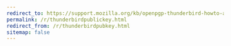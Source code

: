 ```yaml
---
redirect_to: https://support.mozilla.org/kb/openpgp-thunderbird-howto-and-faq#w_why-does-thunderbird-automatically-send-my-public-key-whenever-i-digitally-sign-an-email
permalink: /r/thunderbirdpublickey.html
redirect_from: /r/thunderbirdpubkey.html
sitemap: false
---
```

